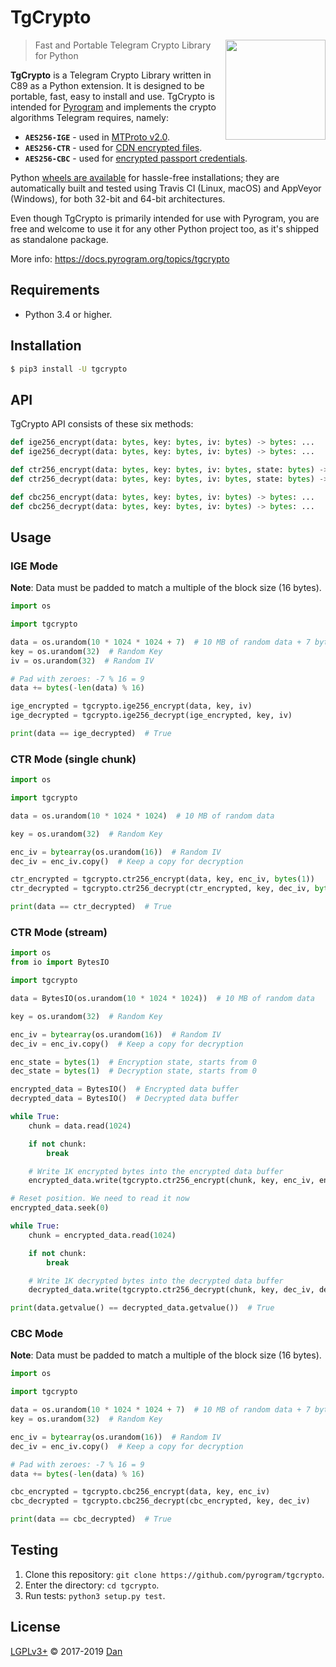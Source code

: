 # TgCrypto

<img src="https://i.imgur.com/JyxrStE.png" width="160" align="right">

> Fast and Portable Telegram Crypto Library for Python

**TgCrypto** is a Telegram Crypto Library written in C89 as a Python extension. It is designed to be portable, fast, easy
to install and use. TgCrypto is intended for [Pyrogram](https://github.com/pyrogram/pyrogram) and implements the crypto
algorithms Telegram requires, namely:

- **`AES256-IGE`** - used in [MTProto v2.0](https://core.telegram.org/mtproto).
- **`AES256-CTR`** - used for [CDN encrypted files](https://core.telegram.org/cdn).
- **`AES256-CBC`** - used for [encrypted passport credentials](https://core.telegram.org/passport).

Python [wheels are available](https://pypi.org/project/TgCrypto/#files) for hassle-free installations; they are
automatically built and tested using Travis CI (Linux, macOS) and AppVeyor (Windows), for both 32-bit and 64-bit
architectures.

Even though TgCrypto is primarily intended for use with Pyrogram, you are free and welcome to use it for any other
Python project too, as it's shipped as standalone package.

More info: https://docs.pyrogram.org/topics/tgcrypto

## Requirements

- Python 3.4 or higher.

## Installation

``` bash
$ pip3 install -U tgcrypto
```

## API

TgCrypto API consists of these six methods:

```python
def ige256_encrypt(data: bytes, key: bytes, iv: bytes) -> bytes: ...
def ige256_decrypt(data: bytes, key: bytes, iv: bytes) -> bytes: ...

def ctr256_encrypt(data: bytes, key: bytes, iv: bytes, state: bytes) -> bytes: ...
def ctr256_decrypt(data: bytes, key: bytes, iv: bytes, state: bytes) -> bytes: ...

def cbc256_encrypt(data: bytes, key: bytes, iv: bytes) -> bytes: ...
def cbc256_decrypt(data: bytes, key: bytes, iv: bytes) -> bytes: ...
```

## Usage

### IGE Mode

**Note**: Data must be padded to match a multiple of the block size (16 bytes).

``` python
import os

import tgcrypto

data = os.urandom(10 * 1024 * 1024 + 7)  # 10 MB of random data + 7 bytes to show padding
key = os.urandom(32)  # Random Key
iv = os.urandom(32)  # Random IV

# Pad with zeroes: -7 % 16 = 9
data += bytes(-len(data) % 16)

ige_encrypted = tgcrypto.ige256_encrypt(data, key, iv)
ige_decrypted = tgcrypto.ige256_decrypt(ige_encrypted, key, iv)

print(data == ige_decrypted)  # True
```
    
### CTR Mode (single chunk)

``` python
import os

import tgcrypto

data = os.urandom(10 * 1024 * 1024)  # 10 MB of random data

key = os.urandom(32)  # Random Key

enc_iv = bytearray(os.urandom(16))  # Random IV
dec_iv = enc_iv.copy()  # Keep a copy for decryption

ctr_encrypted = tgcrypto.ctr256_encrypt(data, key, enc_iv, bytes(1))
ctr_decrypted = tgcrypto.ctr256_decrypt(ctr_encrypted, key, dec_iv, bytes(1))

print(data == ctr_decrypted)  # True
```

### CTR Mode (stream)

``` python
import os
from io import BytesIO

import tgcrypto

data = BytesIO(os.urandom(10 * 1024 * 1024))  # 10 MB of random data

key = os.urandom(32)  # Random Key

enc_iv = bytearray(os.urandom(16))  # Random IV
dec_iv = enc_iv.copy()  # Keep a copy for decryption

enc_state = bytes(1)  # Encryption state, starts from 0
dec_state = bytes(1)  # Decryption state, starts from 0

encrypted_data = BytesIO()  # Encrypted data buffer
decrypted_data = BytesIO()  # Decrypted data buffer

while True:
    chunk = data.read(1024)

    if not chunk:
        break

    # Write 1K encrypted bytes into the encrypted data buffer
    encrypted_data.write(tgcrypto.ctr256_encrypt(chunk, key, enc_iv, enc_state))

# Reset position. We need to read it now
encrypted_data.seek(0)

while True:
    chunk = encrypted_data.read(1024)

    if not chunk:
        break

    # Write 1K decrypted bytes into the decrypted data buffer
    decrypted_data.write(tgcrypto.ctr256_decrypt(chunk, key, dec_iv, dec_state))

print(data.getvalue() == decrypted_data.getvalue())  # True
```

### CBC Mode

**Note**: Data must be padded to match a multiple of the block size (16 bytes).

``` python
import os

import tgcrypto

data = os.urandom(10 * 1024 * 1024 + 7)  # 10 MB of random data + 7 bytes to show padding
key = os.urandom(32)  # Random Key

enc_iv = bytearray(os.urandom(16))  # Random IV
dec_iv = enc_iv.copy()  # Keep a copy for decryption

# Pad with zeroes: -7 % 16 = 9
data += bytes(-len(data) % 16)

cbc_encrypted = tgcrypto.cbc256_encrypt(data, key, enc_iv)
cbc_decrypted = tgcrypto.cbc256_decrypt(cbc_encrypted, key, dec_iv)

print(data == cbc_decrypted)  # True
```

## Testing

1. Clone this repository: `git clone https://github.com/pyrogram/tgcrypto`.
2. Enter the directory: `cd tgcrypto`.
3. Run tests: `python3 setup.py test`.

## License

[LGPLv3+](COPYING.lesser) © 2017-2019 [Dan](https://github.com/delivrance)

